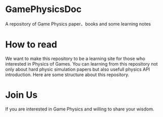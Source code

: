 # GamePhysicsDoc
A repository of Game Physics paper、books and some learning notes

# How to read
We want to make this repository to be a learning site for those who interested in Physics of Games.
You can learning from this repository not only about hard physic simulation papers but also usefull physics API introduction. 
Here are some structure about this repository.


# Join Us
If you are interested in Game Physics and willing to share your wisdom.